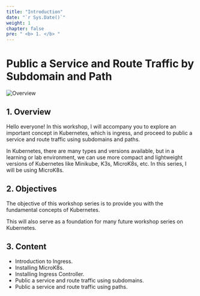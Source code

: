 ```yaml
---
title: "Introduction"
date: "`r Sys.Date()`"
weight: 1
chapter: false
pre: " <b> 1. </b> "
---
```


# Public a Service and Route Traffic by Subdomain and Path

![Overview](/fcj-ss2-workshop-002/images/01.webp)

## 1. Overview

Hello everyone! In this workshop, I will accompany you to explore an important concept in Kubernetes, which is ingress, and proceed to public a service and route traffic using subdomains and paths.

In Kubernetes, there are many types and versions available, but in a learning or lab environment, we can use more compact and lightweight versions of Kubernetes like Minikube, K3s, MicroK8s, etc. In this series, I will be using MicroK8s.

## 2. Objectives

The objective of this workshop series is to provide you with the fundamental concepts of Kubernetes.

This will also serve as a foundation for many future workshop series on Kubernetes.

## 3. Content

- Introduction to Ingress.
- Installing MicroK8s.
- Installing Ingress Controller.
- Public a service and route traffic using subdomains.
- Public a service and route traffic using paths.
